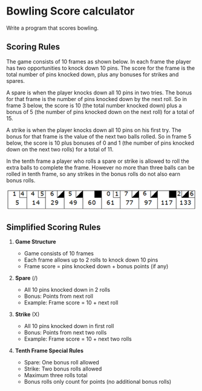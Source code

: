 # Bowling Score calculator

Write a program that scores bowling.

## Scoring Rules
 
The game consists of 10 frames as shown below.  In each frame the player has two opportunities to knock down 10 pins.  The score for the frame is the total number of pins knocked down, plus any bonuses for strikes and spares.

A spare is when the player knocks down all 10 pins in two tries.  The bonus for that frame is the number of pins knocked down by the next roll.  So in frame 3 below, the score is 10 (the total number knocked down) plus a bonus of 5 (the number of pins knocked down on the next roll) for a total of 15.  

A strike is when the player knocks down all 10 pins on his first try.  The bonus for that frame is the value of the next two balls rolled.  So in frame 5 below, the score is 10 plus bonuses of 0 and 1 (the number of pins knocked down on the next two rolls) for a total of 11.

In the tenth frame a player who rolls a spare or strike is allowed to roll the extra balls to complete the frame.  However no more than three balls can be rolled in tenth frame, so any strikes in the bonus rolls do not also earn bonus rolls.

![Bowling Scorecard](image.png)

## Simplified Scoring Rules

1. **Game Structure**
   - Game consists of 10 frames
   - Each frame allows up to 2 rolls to knock down 10 pins
   - Frame score = pins knocked down + bonus points (if any)

2. **Spare** (/)
   - All 10 pins knocked down in 2 rolls
   - Bonus: Points from next roll
   - Example: Frame score = 10 + next roll

3. **Strike** (X)
   - All 10 pins knocked down in first roll
   - Bonus: Points from next two rolls
   - Example: Frame score = 10 + next two rolls

4. **Tenth Frame Special Rules**
   - Spare: One bonus roll allowed
   - Strike: Two bonus rolls allowed
   - Maximum three rolls total
   - Bonus rolls only count for points (no additional bonus rolls)
   
